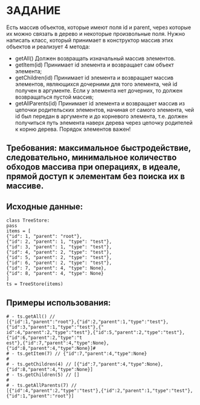 # ЗАДАНИЕ
Есть массив объектов, которые имеют поля id и parent, через которые их можно
связать в дерево и некоторые произвольные поля.
Нужно написать класс, который принимает в конструктор массив этих
объектов и реализует 4 метода:
 - getAll() Должен возвращать изначальный массив элементов.
 - getItem(id) Принимает id элемента и возвращает сам объект элемента;
 - getChildren(id) Принимает id элемента и возвращает массив элементов,
являющихся дочерними для того элемента, чей id получен в аргументе. Если у элемента нет дочерних, то должен возвращаться пустой массив;
 - getAllParents(id) Принимает id элемента и возвращает массив из цепочки
родительских элементов, начиная от самого элемента, чей id был передан в аргументе и до корневого элемента, т.е. должен получиться путь элемента наверх дерева через цепочку
родителей к корню дерева. Порядок элементов важен!

## Требования: максимальное быстродействие, следовательно, минимальное количество обходов массива при операциях, в идеале, прямой доступ к элементам без поиска их в массиве.

## Исходные данные:
```
class TreeStore:
pass
items = [
{"id": 1, "parent": "root"},
{"id": 2, "parent": 1, "type": "test"},
{"id": 3, "parent": 1, "type": "test"},
{"id": 4, "parent": 2, "type": "test"},
{"id": 5, "parent": 2, "type": "test"},
{"id": 6, "parent": 2, "type": "test"},
{"id": 7, "parent": 4, "type": None},
{"id": 8, "parent": 4, "type": None}
]
ts = TreeStore(items)
```

## Примеры использования:
```
# - ts.getAll() //
[{"id":1,"parent":"root"},{"id":2,"parent":1,"type":"test"},{"id":3,"parent":1,"type":"test"},{"
id":4,"parent":2,"type":"test"},{"id":5,"parent":2,"type":"test"},{"id":6,"parent":2,"type":"t
est"},{"id":7,"parent":4,"type":None},{"id":8,"parent":4,"type":None}]#
# - ts.getItem(7) // {"id":7,"parent":4,"type":None}
#
# - ts.getChildren(4) // [{"id":7,"parent":4,"type":None},{"id":8,"parent":4,"type":None}]
# - ts.getChildren(5) // []
#
# - ts.getAllParents(7) //
[{"id":4,"parent":2,"type":"test"},{"id":2,"parent":1,"type":"test"},{"id":1,"parent":"root"}]
```